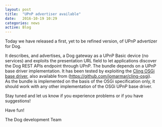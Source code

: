 ```yaml
---
layout: post
title:  "UPnP advertiser available"
date:   2016-10-19 10:29
categories: news
active: Blog
---
```

Today we have released a first, yet to be refined version, of UPnP advertizer for Dog. 

It describes, and advertises, a Dog gateway as a UPnP Basic device (no services) and exploits the presentation URL field to let applications discover the Dog REST APIs endpoint through UPnP.
The bundle depends on a UPnP base driver implementation. It has been tested by exploiting the <a href="http://4thline.org/m2/org/fourthline/cling/cling-osgi-basedriver/2.0-alpha3/cling-osgi-basedriver-2.0-alpha3.jar">Cling OSGi base driver</a>, also available from (<a href="https://github.com/jomarmar/cling-osgi">https://github.com/jomarmar/cling-osgi</a>). As the bundle is implemented on the basis of the OSGi specification only, it should work with any other implementation of the OSGi UPnP base driver.


Stay tuned and let us know if you experience problems or if you have suggestions!

Have fun!

The Dog development Team